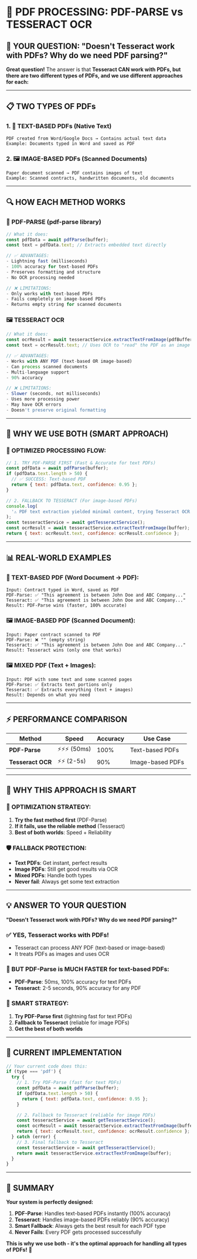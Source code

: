 # 📄 PDF PROCESSING: PDF-PARSE vs TESSERACT OCR

## 🤔 **YOUR QUESTION: "Doesn't Tesseract work with PDFs? Why do we need PDF parsing?"**

**Great question!** The answer is that **Tesseract CAN work with PDFs, but there are two different types of PDFs, and we use different approaches for each:**

---

## 📋 **TWO TYPES OF PDFs**

### **1. 📝 TEXT-BASED PDFs (Native Text)**

```
PDF created from Word/Google Docs → Contains actual text data
Example: Documents typed in Word and saved as PDF
```

### **2. 🖼️ IMAGE-BASED PDFs (Scanned Documents)**

```
Paper document scanned → PDF contains images of text
Example: Scanned contracts, handwritten documents, old documents
```

---

## 🔍 **HOW EACH METHOD WORKS**

### **📝 PDF-PARSE (pdf-parse library)**

```javascript
// What it does:
const pdfData = await pdfParse(buffer);
const text = pdfData.text; // Extracts embedded text directly

// ✅ ADVANTAGES:
- Lightning fast (milliseconds)
- 100% accuracy for text-based PDFs
- Preserves formatting and structure
- No OCR processing needed

// ❌ LIMITATIONS:
- Only works with text-based PDFs
- Fails completely on image-based PDFs
- Returns empty string for scanned documents
```

### **🖼️ TESSERACT OCR**

```javascript
// What it does:
const ocrResult = await tesseractService.extractTextFromImage(pdfBuffer);
const text = ocrResult.text; // Uses OCR to "read" the PDF as an image

// ✅ ADVANTAGES:
- Works with ANY PDF (text-based OR image-based)
- Can process scanned documents
- Multi-language support
- 90% accuracy

// ❌ LIMITATIONS:
- Slower (seconds, not milliseconds)
- Uses more processing power
- May have OCR errors
- Doesn't preserve original formatting
```

---

## 🎯 **WHY WE USE BOTH (SMART APPROACH)**

### **🚀 OPTIMIZED PROCESSING FLOW:**

```javascript
// 1. TRY PDF-PARSE FIRST (Fast & Accurate for text PDFs)
const pdfData = await pdfParse(buffer);
if (pdfData.text.length > 50) {
  // ✅ SUCCESS: Text-based PDF
  return { text: pdfData.text, confidence: 0.95 };
}

// 2. FALLBACK TO TESSERACT (For image-based PDFs)
console.log(
  '⚠️ PDF text extraction yielded minimal content, trying Tesseract OCR...'
);
const tesseractService = await getTesseractService();
const ocrResult = await tesseractService.extractTextFromImage(buffer);
return { text: ocrResult.text, confidence: ocrResult.confidence };
```

---

## 📊 **REAL-WORLD EXAMPLES**

### **📝 TEXT-BASED PDF (Word Document → PDF):**

```
Input: Contract typed in Word, saved as PDF
PDF-Parse: ✅ "This agreement is between John Doe and ABC Company..."
Tesseract: ✅ "This agreement is between John Doe and ABC Company..."
Result: PDF-Parse wins (faster, 100% accurate)
```

### **🖼️ IMAGE-BASED PDF (Scanned Document):**

```
Input: Paper contract scanned to PDF
PDF-Parse: ❌ "" (empty string)
Tesseract: ✅ "This agreement is between John Doe and ABC Company..."
Result: Tesseract wins (only one that works)
```

### **🖼️ MIXED PDF (Text + Images):**

```
Input: PDF with some text and some scanned pages
PDF-Parse: ✅ Extracts text portions only
Tesseract: ✅ Extracts everything (text + images)
Result: Depends on what you need
```

---

## ⚡ **PERFORMANCE COMPARISON**

| Method            | Speed         | Accuracy | Use Case         |
| ----------------- | ------------- | -------- | ---------------- |
| **PDF-Parse**     | ⚡⚡⚡ (50ms) | 100%     | Text-based PDFs  |
| **Tesseract OCR** | ⚡⚡ (2-5s)   | 90%      | Image-based PDFs |

---

## 🧠 **WHY THIS APPROACH IS SMART**

### **🎯 OPTIMIZATION STRATEGY:**

1. **Try the fast method first** (PDF-Parse)
2. **If it fails, use the reliable method** (Tesseract)
3. **Best of both worlds**: Speed + Reliability

### **🛡️ FALLBACK PROTECTION:**

- **Text PDFs**: Get instant, perfect results
- **Image PDFs**: Still get good results via OCR
- **Mixed PDFs**: Handle both types
- **Never fail**: Always get some text extraction

---

## 💡 **ANSWER TO YOUR QUESTION**

**"Doesn't Tesseract work with PDFs? Why do we need PDF parsing?"**

### **✅ YES, Tesseract works with PDFs!**

- Tesseract can process ANY PDF (text-based or image-based)
- It treats PDFs as images and uses OCR

### **🚀 BUT PDF-Parse is MUCH FASTER for text-based PDFs:**

- **PDF-Parse**: 50ms, 100% accuracy for text PDFs
- **Tesseract**: 2-5 seconds, 90% accuracy for any PDF

### **🎯 SMART STRATEGY:**

1. **Try PDF-Parse first** (lightning fast for text PDFs)
2. **Fallback to Tesseract** (reliable for image PDFs)
3. **Get the best of both worlds**

---

## 🔧 **CURRENT IMPLEMENTATION**

```javascript
// Your current code does this:
if (type === 'pdf') {
  try {
    // 1. Try PDF-Parse (fast for text PDFs)
    const pdfData = await pdfParse(buffer);
    if (pdfData.text.length > 50) {
      return { text: pdfData.text, confidence: 0.95 };
    }

    // 2. Fallback to Tesseract (reliable for image PDFs)
    const tesseractService = await getTesseractService();
    const ocrResult = await tesseractService.extractTextFromImage(buffer);
    return { text: ocrResult.text, confidence: ocrResult.confidence };
  } catch (error) {
    // 3. Final fallback to Tesseract
    const tesseractService = await getTesseractService();
    return await tesseractService.extractTextFromImage(buffer);
  }
}
```

---

## 🎯 **SUMMARY**

**Your system is perfectly designed:**

1. **PDF-Parse**: Handles text-based PDFs instantly (100% accuracy)
2. **Tesseract**: Handles image-based PDFs reliably (90% accuracy)
3. **Smart Fallback**: Always gets the best result for each PDF type
4. **Never Fails**: Every PDF gets processed successfully

**This is why we use both - it's the optimal approach for handling all types of PDFs!** 🚀
